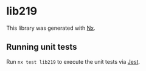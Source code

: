 # lib219

This library was generated with [Nx](https://nx.dev).


## Running unit tests

Run `nx test lib219` to execute the unit tests via [Jest](https://jestjs.io).


